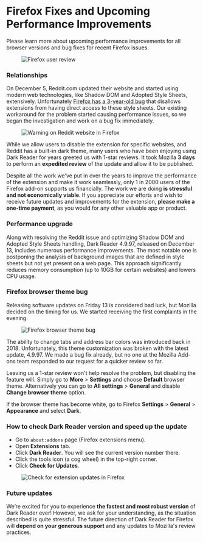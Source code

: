 # Firefox Fixes and Upcoming Performance Improvements

Please learn more about upcoming performance improvements
for all browser versions
and bug fixes for recent Firefox issues.

<figure>
    <img src="/images/firefox-review.jpg" alt="Firefox user review" style="max-width: 24rem;" />
</figure>

### Relationships

On December 5, Reddit.com updated their website and started using modern web technologies,
like Shadow DOM and Adopted Style Sheets, extensively.
Unfortunately [Firefox has a 3-year-old bug](https://bugzilla.mozilla.org/show_bug.cgi?id=1751346)
that disallows extensions from having direct access to these style sheets.
Our existing workaround for the problem started causing performance issues,
so we began the investigation and work on a bug fix immediately.

<figure>
    <img src="/images/firefox-slow-reddit.png" alt="Warning on Reddit website in Firefox" style="max-width: 24rem;">
</figure>

While we allow users to disable the extension for specific websites, and Reddit has a built-in dark theme,
many users who have been enjoying using Dark Reader for years greeted us with 1-star reviews.
It took Mozilla **3 days** to perform an **expedited review** of the update and allow it to be published.

Despite all the work we've put in over the years to improve the performance of the extension and make it work seamlessly,
only 1 in 2000 users of the Firefox add-on supports us financially.
The work we are doing **is stressful and not economically viable**.
If you appreciate our efforts and wish to receive future updates and improvements for the extension,
**please make a one-time payment**,
as you would for any other valuable app or product.

<darkreader-pay-tiers blog style="width: 24rem;"></darkreader-pay-tiers>
<script type="module" src="/elements/pay-tiers.js"></script>

### Performance upgrade

Along with resolving the Reddit issue and optimizing Shadow DOM and Adopted Style Sheets handling,
Dark Reader 4.9.97, released on December 13, includes numerous performance improvements.
The most notable one is postponing the analysis of background images
that are defined in style sheets but not yet present on a web page.
This approach significantly reduces memory consumption (up to 10GB for certain websites) and lowers CPU usage.

### Firefox browser theme bug

Releasing software updates on Friday 13 is considered bad luck, but Mozilla decided on the timing for us.
We started receiving the first complaints in the evening.

<figure>
    <img src="/images/firefox-theme-bug.png" alt="Firefox browser theme bug" style="max-width: 24rem;">
</figure>

The ability to change tabs and address bar colors was introduced back in 2018.
Unfortunately, this theme customization was broken with the latest update, 4.9.97.
We made a bug fix already, but no one at the Mozilla Add-ons team responded to our request for a quicker review so far.

Leaving us a 1-star review won't help resolve the problem, but disabling the feature will.
Simply go to **More** > **Settings** and choose **Default** browser theme.
Alternatively you can go to **All settings** > **General** and disable **Change browser theme** option.

If the browser theme has become white, go to Firefox **Settings** > **General** > **Appearance**
and select **Dark**.

### How to check Dark Reader version and speed up the update

- Go to `about:addons` page (Firefox extensions menu).
- Open **Extensions** tab.
- Click **Dark Reader**. You will see the current version number there.
- Click the tools icon (a cog wheel) in the top-right corner.
- Click **Check for Updates**.

<figure>
    <img src="/images/firefox-check-update.png" alt="Check for extension updates in Firefox" style="max-width: 24rem;">
</figure>

### Future updates

We’re excited for you to experience **the fastest and most robust version** of Dark Reader ever!
However, we ask for your understanding, as the situation described is quite stressful.
The future direction of Dark Reader for Firefox will **depend on your generous support**
and any updates to Mozilla's review practices.

<style>
    darkreader-donate-mascot {
        display: none;
    }
</style>
